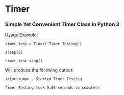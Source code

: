 # Timer
### Simple Yet Convenient Timer Class in Python 3

Usage Example:

`timer_test = Timer("Timer Testing")`

`sleep(5)`

`timer_test.stop()`

Will produce the following output:

`<timestamp> - Started Timer Testing`

`Timer Testing took 5.00 seconds to complete`